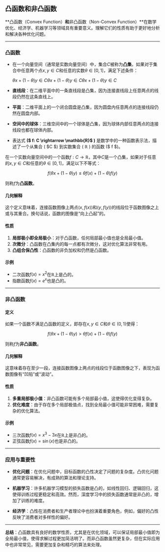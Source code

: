 ## 凸函数和非凸函数

**凸函数（Convex Function）**和**非凸函数（Non-Convex Function）**在数学优化、经济学、机器学习等领域具有重要意义。理解它们的性质有助于更好地分析和解决各种优化问题。

---

### **凸函数**

- 在一个向量空间（通常是实数向量空间）中，集合$C$被称为**凸集**，如果对于集合中任意两个点$x, y \in C$和任意的实数$\theta \in [0, 1]$，满足下述条件：

  $θx+(1−θ)y∈C\theta x + (1 - \theta) y \in Cθx+(1−θ)y∈C$

- **直线段**：在二维平面中的一条直线段是凸集，因为连接直线段上任意两点的线段仍然在这条直线上。

- **平面**：二维平面上的一个闭合圆盘是凸集，因为圆盘内任意两点的连接线段仍然在圆盘内部。

- **空间中的球体**：三维空间中的一个球体是凸集，因为球体内部任意两点的连接线段也都在球体内部。

- 表达式 **\($ f: C \rightarrow \mathbb{R}$ \)** 是数学中的一种函数表示法，描述了一个从集合 \( $C $\) 到实数集合 \( $\mathbb{R}$ \) 的函数 \($ f $\)。

在一个实数向量空间中的一个函数$f: C \rightarrow \mathbb{R}$，其中$C$是一个凸集，如果对于任意的$x, y \in C$和任意的$\theta \in [0,1]$，满足以下不等式：

$$
f(\theta x + (1 - \theta) y) \leq \theta f(x) + (1 - \theta) f(y)
$$

则称$f$为**凸函数**。

#### **几何解释**

这个定义意味着，连接函数图像上两点$(x, f(x))$和$(y, f(y))$的线段位于函数图像之上或与其重合。换句话说，函数的图像是“向上凸起”的。

#### **性质**

1. **局部极小即全局极小**：对于凸函数，任何局部最小值也是全局最小值。
2. **次微分**：凸函数在凸集内的每一点都有次微分，这对优化算法非常有用。
3. **凸组合保凸性**：凸函数的非负加权和仍然是凸函数。

#### **示例**

- 二次函数$f(x) = x^2$在$\mathbb{R}$上是凸的。
- 指数函数$f(x) = e^x$也是凸的。

---

### **非凸函数**

#### **定义**

如果一个函数不满足凸函数的定义，即存在$x, y \in C$和$\theta \in (0,1)$使得：

$$
f(\theta x + (1 - \theta) y) > \theta f(x) + (1 - \theta) f(y)
$$

则称$f$为**非凸函数**。

#### **几何解释**

这意味着存在至少一段，连接函数图像上两点的线段位于函数图像之下，表现为函数图像有“凹陷”或“波动”。

#### **性质**

1. **多重局部极小值**：非凸函数可能有多个局部最小值，这使得优化变得复杂。
2. **优化难度**：由于存在多个局部极值点，找到全局最小值可能非常困难，需要复杂的优化算法。

#### **示例**

- 三次函数$f(x) = x^3 - 3x$在$\mathbb{R}$上是非凸的。
- 正弦函数$f(x) = \sin(x)$也是非凸的。

---

### **应用与重要性**

- **优化问题**：在优化问题中，目标函数的凸性决定了问题的复杂度。凸优化问题通常更容易解决，有成熟的算法和理论支持。

- **机器学习**：许多机器学习模型的损失函数是凸的，如线性回归、逻辑回归，这使得训练过程更稳定和高效。然而，深度学习中的损失函数通常是非凸的，增加了训练的难度。

- **经济学**：凸性在消费者和生产者理论中也扮演着重要角色，例如，偏好的凸性反映了消费者对多样性的偏好。

---

**总结**：凸函数具有良好的数学性质，尤其是在优化领域，可以保证局部最小值即为全局最小值，使得求解过程更加简洁明了。而非凸函数虽然更复杂，但在实际应用中也非常常见，需要更加复杂和精巧的算法来处理。